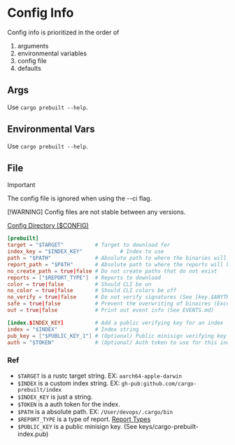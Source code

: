# Config Info

Config info is prioritized in the order of

1. arguments
2. environmental variables
3. config file
4. defaults

## Args

Use ```cargo prebuilt --help```.

## Environmental Vars

Use ```cargo prebuilt --help```.

## File

> [!IMPORTANT]
> The config file is ignored when using the --ci flag.
>
> [!WARNING]
> Config files are not stable between any versions.

[Config Directory ($CONFIG)](PATHS.md#config)

```toml
[prebuilt]
target = "$TARGET"          # Target to download for
index_key = "$INDEX_KEY"            # Index to use
path = "$PATH"              # Absolute path to where the binaries will be installed
report_path = "$PATH"       # Absolute path to where the reports will be put
no_create_path = true|false # Do not create paths that do not exist
reports = ["$REPORT_TYPE"]  # Reports to download
color = true|false          # Should CLI be on
no_color = true|false       # Should CLI colors be off
no_verify = true|false      # Do not verify signatures (See [key.$ANYTHING])
safe = true|false           # Prevent the overwriting of binaires (Except when--ci is used)
out = true|false            # Print out event info (See EVENTS.md)

[index.$INDEX_KEY]          # Add a public verifying key for an index
index = "$INDEX"            # Index string
pub_key = ["$PUBLIC_KEY_1"] # (Optional) Public minisign verifying key for index
auth = "$TOKEN"             # (Optional) Auth token to use for this index.
```

### Ref

- ```$TARGET``` is a rustc target string. EX: ```aarch64-apple-darwin```
- ```$INDEX``` is a custom index string. EX: ```gh-pub:github.com/cargo-prebuilt/index```
- ```$INDEX_KEY``` is just a string.
- ```$TOKEN``` is a auth token for the index.
- ```$PATH``` is a absolute path. EX: ```/User/devops/.cargo/bin```
- ```$REPORT_TYPE``` is a type of report. [Report Types](REPORT_TYPES.md)
- ```$PUBLIC_KEY``` is a public minisign key. (See keys/cargo-prebuilt-index.pub)
